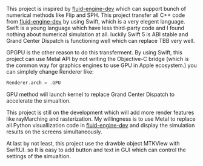 This project is inspired by [fluid-engine-dev](https://github.com/doyubkim/fluid-engine-dev) which can support bunch of numerical methods like Flip and SPH. This project transfer all C++ code from [fluid-engine-dev](https://github.com/doyubkim/fluid-engine-dev) by using Swift, which is a very elegent language. Swift is a young language which have less third-party code and I found nothing about numerical simulation at all. luckily Swift 5 is ABI stable and Grand Center Dispatch is functioning well which can replace TBB very well. 

GPGPU is the other reason to do this transferment. By using Swift,  this project can use Metal API by not writing the Objective-C bridge (which is the common way for graphics engines to use GPU in Apple ecosystem.) you can simplely change Renderer like:

```Swift
Renderer.arch = .GPU
```

GPU method will launch kernel to replace Grand Center Dispatch to accelerate the simualtion.

This project is still on the development which will add more render features like rayMarching and rasterization. My willingness is to use Metal to replace all Python visuallization code in [fluid-engine-dev](https://github.com/doyubkim/fluid-engine-dev) and display the simulation results on the screens simultaneously.

At last by not least, this project use the drawble object MTKView with SwiftUI. so It is easy to add button and text in GUI which can control the settings of the simualtion.